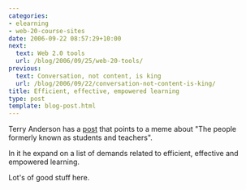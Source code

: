 ```yaml
---
categories:
- elearning
- web-20-course-sites
date: 2006-09-22 08:57:29+10:00
next:
  text: Web 2.0 tools
  url: /blog/2006/09/25/web-20-tools/
previous:
  text: Conversation, not content, is king
  url: /blog/2006/09/22/conversation-not-content-is-king/
title: Efficient, effective, empowered learning
type: post
template: blog-post.html
---
```

Terry Anderson has a [post](http://terrya.edublogs.org/2006/09/21/33/) that points to a meme about "The people formerly known as students and teachers".

In it he expand on a list of demands related to efficient, effective and empowered learning.

Lot's of good stuff here.